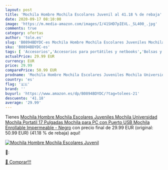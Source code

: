 ```yaml
---
layout: post
title: 'Mochila Hombre Mochila Escolares Juvenil al 41.18 % de rebaja'
date: 2020-09-17 08:10:00
image: 'https://m.media-amazon.com/images/I/41SHD7pIEVL._SL400_.jpg'
comments: true
category: ofertas
author: 'tole.es'
slug: 'B0894BDYDC-es Mochila Hombre Mochila Escolares Juveniles Mochila...'
sku: 'B0894BDYDC-es'
tags: [ 'Accesorios','Accesorios para portátiles y netbooks','Bolsas y fundas para portátiles y netbooks','Informática','Juegos y Accesorios para PC','Mochilas para portátiles y netbooks','Videojuegos','mochila', ]
actualPrice: 29.99 EUR
currency: EUR
price: 29.99
comparePrice: 50.99 EUR
prodname: 'Mochila Hombre Mochila Escolares Juveniles Mochila Universidad Mochila Portatil 17 Pulgadas Mochila para PC con Puerto USB Mochila Enrollable Impermeable - Negro'
country: 'es'
flag: '🇪🇸'
brand: ''
buyurl: 'https://www.amazon.es/dp/B0894BDYDC/?tag=tolees-21'
descuento: '41.18'
average: '29.99'
---
```


Tienes [Mochila Hombre Mochila Escolares Juveniles Mochila Universidad Mochila Portatil 17 Pulgadas Mochila para PC con Puerto USB Mochila Enrollable Impermeable - Negro](https://www.amazon.es/dp/B0894BDYDC/?tag=tolees-21) con precio final de  29.99 EUR (original: 50.99 EUR) (41.18 %  de rebaja) aqui!

[![Mochila Hombre Mochila Escolares Juvenil](https://m.media-amazon.com/images/I/41SHD7pIEVL._SL400_.jpg)](https://www.amazon.es/dp/B0894BDYDC/?tag=tolees-21)

🔎:


[🛒 Comprar!!!](https://www.amazon.es/dp/B0894BDYDC/?tag=tolees-21)
